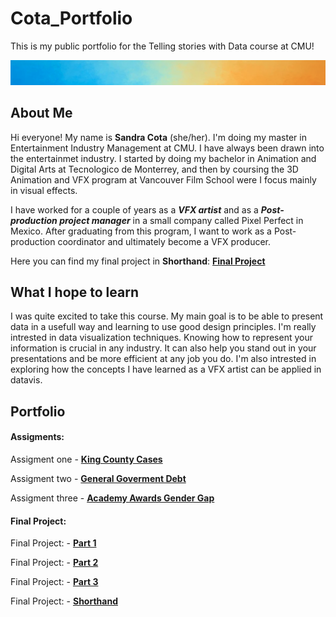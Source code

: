 # Cota_Portfolio
This is my public portfolio for the Telling stories with Data course at CMU!

![Picture](Im2.png)

## About Me
Hi everyone! My name is **Sandra Cota** (she/her). I'm doing my master in Entertainment Industry Management at CMU. I have always been drawn into the entertainmet industry. I started by doing my bachelor in Animation and Digital Arts at Tecnologico de Monterrey, and then by coursing the 3D Animation and VFX program at Vancouver Film School were I focus mainly in visual effects. 

I have worked for a couple of years as a **_VFX artist_** and as a **_Post-production project manager_** in a small company called Pixel Perfect in Mexico. After graduating from this program, I want to work as a Post-production coordinator and ultimately become a VFX producer.

Here you can find my final project in **Shorthand**: [**Final Project**](https://carnegiemellon.shorthandstories.com/shaping-the-content--of-the-future/index.html)

## What I hope to learn
I was quite excited to take this course. My main goal is to be able to present data in a usefull way and learning to use good design principles. I'm really intrested in data visualization techniques. Knowing how to represent your information is crucial in any industry. It can also help you stand out in your presentations and be more efficient at any job you do. I'm also intrested in exploring how the concepts I have learned as a VFX artist can be applied in datavis.

## Portfolio

#### Assigments:
Assigment one - [**King County Cases**](https://sandrac1996.github.io/Cota_Portfolio/KingCounty.html)

Assigment two - [**General Goverment Debt**](https://sandrac1996.github.io/Cota_Portfolio/govDebt.html)

Assigment three - [**Academy Awards Gender Gap**](https://sandrac1996.github.io/Cota_Portfolio/AAGG.html)

#### Final Project:

Final Project: - [**Part 1**](https://sandrac1996.github.io/Cota_Portfolio/FP1.html)

Final Project: - [**Part 2**](https://sandrac1996.github.io/Cota_Portfolio/FP2.html)

Final Project: - [**Part 3**](https://sandrac1996.github.io/Cota_Portfolio/FP3.html)

Final Project: - [**Shorthand**](https://carnegiemellon.shorthandstories.com/shaping-the-content--of-the-future/index.html)


